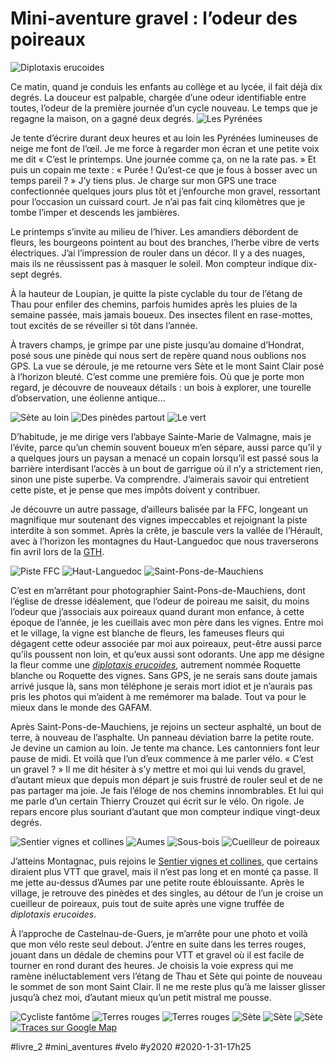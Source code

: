 # Mini-aventure gravel : l’odeur des poireaux

![Diplotaxis erucoides](_i/IMG_9009.webp)

Ce matin, quand je conduis les enfants au collège et au lycée, il fait déjà dix degrés. La douceur est palpable, chargée d’une odeur identifiable entre toutes, l’odeur de la première journée d’un cycle nouveau. Le temps que je regagne la maison, on a gagné deux degrés.
![Les Pyrénées](_i/P1100866.webp)

Je tente d’écrire durant deux heures et au loin les Pyrénées lumineuses de neige me font de l’œil. Je me force à regarder mon écran et une petite voix me dit « C’est le printemps. Une journée comme ça, on ne la rate pas. » Et puis un copain me texte : « Purée ! Qu’est-ce que je fous à bosser avec un temps pareil ? » J’y tiens plus. Je charge sur mon GPS une trace confectionnée quelques jours plus tôt et j’enfourche mon gravel, ressortant pour l’occasion un cuissard court. Je n’ai pas fait cinq kilomètres que je tombe l’imper et descends les jambières.

Le printemps s’invite au milieu de l’hiver. Les amandiers débordent de fleurs, les bourgeons pointent au bout des branches, l’herbe vibre de verts électriques. J’ai l’impression de rouler dans un décor. Il y a des nuages, mais ils ne réussissent pas à masquer le soleil. Mon compteur indique dix-sept degrés.

À la hauteur de Loupian, je quitte la piste cyclable du tour de l’étang de Thau pour enfiler des chemins, parfois humides après les pluies de la semaine passée, mais jamais boueux. Des insectes filent en rase-mottes, tout excités de se réveiller si tôt dans l’année.

À travers champs, je grimpe par une piste jusqu’au domaine d’Hondrat, posé sous une pinède qui nous sert de repère quand nous oublions nos GPS. La vue se déroule, je me retourne vers Sète et le mont Saint Clair posé à l’horizon bleuté. C’est comme une première fois. Où que je porte mon regard, je découvre de nouveaux détails : un bois à explorer, une tourelle d’observation, une éolienne antique…

![Sète au loin](_i/IMG_8952.webp)
![Des pinèdes partout](_i/IMG_8954.webp)
![Le vert](_i/IMG_8962.webp)

D’habitude, je me dirige vers l’abbaye Sainte-Marie de Valmagne, mais je l’évite, parce qu’un chemin souvent boueux m’en sépare, aussi parce qu’il y a quelques jours un paysan a menacé un copain lorsqu’il est passé sous la barrière interdisant l’accès à un bout de garrigue où il n’y a strictement rien, sinon une piste superbe. Va comprendre. J’aimerais savoir qui entretient cette piste, et je pense que mes impôts doivent y contribuer.

Je découvre un autre passage, d’ailleurs balisée par la FFC, longeant un magnifique mur soutenant des vignes impeccables et rejoignant la piste interdite à son sommet. Après la crête, je bascule vers la vallée de l’Hérault, avec à l’horizon les montagnes du Haut-Languedoc que nous traverserons fin avril lors de la [GTH](#gth).

![Piste FFC](_i/IMG_8971.webp)
![Haut-Languedoc](_i/IMG_8978.webp)
![Saint-Pons-de-Mauchiens](_i/IMG_8980.webp)

C’est en m’arrêtant pour photographier Saint-Pons-de-Mauchiens, dont l’église de dresse idéalement, que l’odeur de poireau me saisit, du moins l’odeur que j’associais aux poireaux quand durant mon enfance, à cette époque de l’année, je les cueillais avec mon père dans les vignes. Entre moi et le village, la vigne est blanche de fleurs, les fameuses fleurs qui dégagent cette odeur associée par moi aux poireaux, peut-être aussi parce qu’ils poussent non loin, et qu’eux aussi sont odorants. Une app me désigne la fleur comme une [*diplotaxis erucoides*](https://fr.wikipedia.org/wiki/Diplotaxis_fausse_roquette), autrement nommée Roquette blanche ou Roquette des vignes. Sans GPS, je ne serais sans doute jamais arrivé jusque là, sans mon téléphone je serais mort idiot et je n’aurais pas pris les photos qui m’aident à me remémorer ma balade. Tout va pour le mieux dans le monde des GAFAM.

Après Saint-Pons-de-Mauchiens, je rejoins un secteur asphalté, un bout de terre, à nouveau de l’asphalte. Un panneau déviation barre la petite route. Je devine un camion au loin. Je tente ma chance. Les cantonniers font leur pause de midi. Et voilà que l’un d’eux commence à me parler vélo. « C’est un gravel ? » Il me dit hésiter à s’y mettre et moi qui lui vends du gravel, d’autant mieux que depuis mon départ je suis frustré de rouler seul et de ne pas partager ma joie. Je fais l’éloge de nos chemins innombrables. Et lui qui me parle d’un certain Thierry Crouzet qui écrit sur le vélo. On rigole. Je repars encore plus souriant d’autant que mon compteur indique vingt-deux degrés.

![Sentier vignes et collines](_i/IMG_8988.webp)
![Aumes](_i/IMG_8994.webp)
![Sous-bois](_i/IMG_9003.webp)
![Cueilleur de poireaux](_i/IMG_9005.webp)

J’atteins Montagnac, puis rejoins le [Sentier vignes et collines](https://www.ville-montagnac.fr/decouvertes-sorties/balades-sportives-et-culturelles/randonnees/sentier-vignes-et-collines/), que certains diraient plus VTT que gravel, mais il n’est pas long et en monté ça passe. Il me jette au-dessus d’Aumes par une petite route éblouissante. Après le village, je retrouve des pinèdes et des singles, au détour de l’un je croise un cueilleur de poireaux, puis tout de suite après une vigne truffée de *diplotaxis erucoides*.

À l’approche de Castelnau-de-Guers, je m’arrête pour une photo et voilà que mon vélo reste seul debout. J’entre en suite dans les terres rouges, jouant dans un dédale de chemins pour VTT et gravel où il est facile de tourner en rond durant des heures. Je choisis la voie express qui me ramène inéluctablement vers l’étang de Thau et Sète qui pointe de nouveau le sommet de son mont Saint Clair. Il ne me reste plus qu’à me laisser glisser jusqu’à chez moi, d’autant mieux qu’un petit mistral me pousse.

![Cycliste fantôme](_i/IMG_9016.webp)
![Terres rouges](_i/IMG_9020.webp)
![Terres rouges](_i/IMG_9025.webp)
![Sète](_i/IMG_9027.webp)
![Sète](_i/IMG_9036.webp)
![Sète](_i/IMG_9042.webp)
[![Traces sur Google Map](_i/poireau.webp)](https://drive.google.com/open?id=1htTxDAx2APxo6_7D4-0bY2DBN-TN63eX&usp=sharing)

#livre_2 #mini_aventures #velo #y2020 #2020-1-31-17h25

